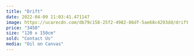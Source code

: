 ```yaml
---
title: "Drift"
date: 2022-04-09 11:03:41.471147
image: https://ucarecdn.com/db79c158-25f2-4982-86df-5ae68c4293dd/drift.jpg
price: "3450"
size: "120 x 150cm"
sold: "Contact Us"
media: "Oil on Canvas"
---
```


